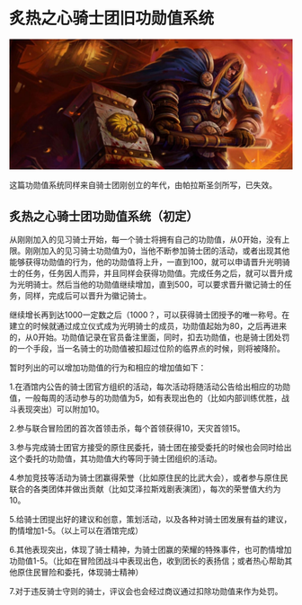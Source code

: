 # 炙热之心骑士团旧功勋值系统

![炙热之心骑士团旧功勋值系统](../.gitbook/assets/炙热之心骑士团旧功勋值系统.jpg)

这篇功勋值系统同样来自骑士团刚创立的年代，由帕拉斯圣剑所写，已失效。

## 炙热之心骑士团功勋值系统（初定）

从刚刚加入的见习骑士开始，每一个骑士将拥有自己的功勋值，从0开始，没有上限。刚刚加入的见习骑士功勋值为0，当他不断参加骑士团的活动，或者出现其他能够获得功勋值的行为，他的功勋值将上升，一直到100，就可以申请晋升光明骑士的任务，任务因人而异，并且同样会获得功勋值。完成任务之后，就可以晋升成为光明骑士。然后当他的功勋值继续增加，直到500，可以要求晋升徽记骑士的任务，同样，完成后可以晋升为徽记骑士。

继续增长再到达1000一定数之后（1000？，可以获得骑士团授予的唯一称号。在建立的时候就通过成立仪式成为光明骑士的成员，功勋值起始为80，之后再进来的，从0开始。功勋值记录在官员备注里面，同时，扣去功勋值，也是骑士团处罚的一个手段，当一名骑士的功勋值被扣超过位阶的临界点的时候，则将被降阶。

暂时列出的可以增加功勋值的行为和相应的增加值如下：

1.在酒馆内公告的骑士团官方组织的活动，每次活动将随活动公告给出相应的功勋值，一般每周的活动参与的功勋值为5，如有表现出色的（比如内部训练优胜，战斗表现突出）可以附加10。

2.参与联合冒险团的首次首领击杀，每个首领获得10，天灾首领15。

3.参与完成骑士团官方接受的原住民委托，骑士团在接受委托的时候也会同时给出这个委托的功勋值，其功勋值大约等同于骑士团组织的活动。

4.参加竞技等活动为骑士团赢得荣誉（比如原住民的比武大会），或者参与原住民联合的各类团体并做出贡献（比如艾泽拉斯戏剧表演团），每次的荣誉值大约为10。

5.给骑士团提出好的建议和创意，策划活动，以及各种对骑士团发展有益的建议，酌情增加1-5。（以上可以在酒馆完成）

6.其他表现突出，体现了骑士精神，为骑士团赢的荣耀的特殊事件，也可酌情增加功勋值1-5。（比如在冒险团战斗中表现出色，收到团长的表扬信；或者热心帮助其他原住民冒险和委托，体现骑士精神）

7.对于违反骑士守则的骑士，评议会也会经过商议通过扣除功勋值来作为处罚。
